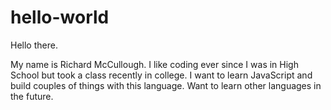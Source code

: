 # hello-world
Hello there.

My name is Richard McCullough. I like coding ever since I was in High School but took a class recently in college. I want to learn JavaScript and build couples of things with this language. Want to learn other languages in the future.
